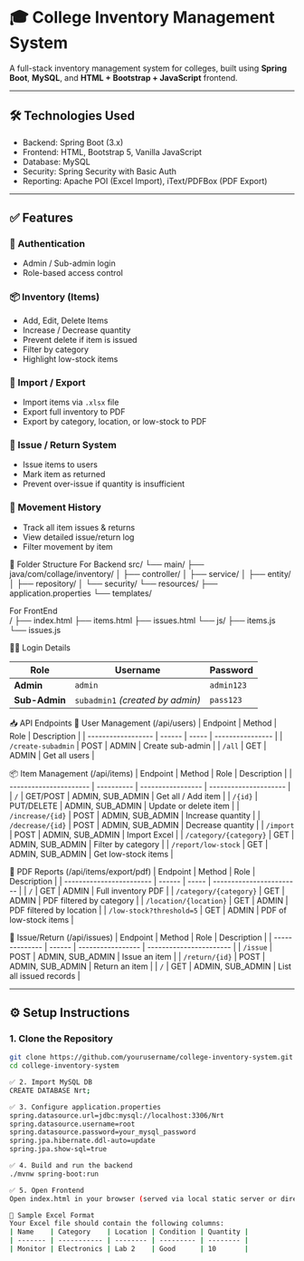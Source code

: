 # 🎓 College Inventory Management System

A full-stack inventory management system for colleges, built using **Spring Boot**, **MySQL**, and **HTML + Bootstrap + JavaScript** frontend.

---

## 🛠 Technologies Used

- Backend: Spring Boot (3.x)
- Frontend: HTML, Bootstrap 5, Vanilla JavaScript
- Database: MySQL
- Security: Spring Security with Basic Auth
- Reporting: Apache POI (Excel Import), iText/PDFBox (PDF Export)

---

## ✅ Features

### 🔐 Authentication
- Admin / Sub-admin login
- Role-based access control

### 📦 Inventory (Items)
- Add, Edit, Delete Items
- Increase / Decrease quantity
- Prevent delete if item is issued
- Filter by category
- Highlight low-stock items

### 📁 Import / Export
- Import items via `.xlsx` file
- Export full inventory to PDF
- Export by category, location, or low-stock to PDF

### 🔄 Issue / Return System
- Issue items to users
- Mark item as returned
- Prevent over-issue if quantity is insufficient

### 📜 Movement History
- Track all item issues & returns
- View detailed issue/return log
- Filter movement by item

📂 Folder Structure
For Backend
src/
 └── main/
     ├── java/com/collage/inventory/
     │   ├── controller/
     │   ├── service/
     │   ├── entity/
     │   ├── repository/
     │   └── security/
     └── resources/
         ├── application.properties
         └── templates/

For FrontEnd         
/
 ├── index.html
 ├── items.html
 ├── issues.html
 └── js/
     ├── items.js
     └── issues.js



🧑‍💼 Login Details

| Role          | Username                         | Password   |
| ------------- | -------------------------------- | ---------- |
| **Admin**     | `admin`                          | `admin123` |
| **Sub-Admin** | `subadmin1` *(created by admin)* | `pass123`  |

📥 API Endpoints
🧑 User Management (/api/users)
| Endpoint           | Method | Role  | Description      |
| ------------------ | ------ | ----- | ---------------- |
| `/create-subadmin` | POST   | ADMIN | Create sub-admin |
| `/all`             | GET    | ADMIN | Get all users    |

📦 Item Management (/api/items)
| Endpoint               | Method     | Role              | Description           |
| ---------------------- | ---------- | ----------------- | --------------------- |
| `/`                    | GET/POST   | ADMIN, SUB\_ADMIN | Get all / Add item    |
| `/{id}`                | PUT/DELETE | ADMIN, SUB\_ADMIN | Update or delete item |
| `/increase/{id}`       | POST       | ADMIN, SUB\_ADMIN | Increase quantity     |
| `/decrease/{id}`       | POST       | ADMIN, SUB\_ADMIN | Decrease quantity     |
| `/import`              | POST       | ADMIN, SUB\_ADMIN | Import Excel          |
| `/category/{category}` | GET        | ADMIN, SUB\_ADMIN | Filter by category    |
| `/report/low-stock`    | GET        | ADMIN, SUB\_ADMIN | Get low-stock items   |

📄 PDF Reports (/api/items/export/pdf)
| Endpoint                 | Method | Role  | Description              |
| ------------------------ | ------ | ----- | ------------------------ |
| `/`                      | GET    | ADMIN | Full inventory PDF       |
| `/category/{category}`   | GET    | ADMIN | PDF filtered by category |
| `/location/{location}`   | GET    | ADMIN | PDF filtered by location |
| `/low-stock?threshold=5` | GET    | ADMIN | PDF of low-stock items   |

🔄 Issue/Return (/api/issues)
| Endpoint       | Method | Role              | Description             |
| -------------- | ------ | ----------------- | ----------------------- |
| `/issue`       | POST   | ADMIN, SUB\_ADMIN | Issue an item           |
| `/return/{id}` | POST   | ADMIN, SUB\_ADMIN | Return an item          |
| `/`            | GET    | ADMIN, SUB\_ADMIN | List all issued records |


---

## ⚙️ Setup Instructions

### 1. Clone the Repository

```bash
git clone https://github.com/yourusername/college-inventory-system.git
cd college-inventory-system

✅ 2. Import MySQL DB
CREATE DATABASE Nrt;

✅ 3. Configure application.properties
spring.datasource.url=jdbc:mysql://localhost:3306/Nrt
spring.datasource.username=root
spring.datasource.password=your_mysql_password
spring.jpa.hibernate.ddl-auto=update
spring.jpa.show-sql=true

✅ 4. Build and run the backend
./mvnw spring-boot:run

✅ 5. Open Frontend
Open index.html in your browser (served via local static server or direct file).

📎 Sample Excel Format
Your Excel file should contain the following columns:
| Name    | Category    | Location | Condition | Quantity |
| ------- | ----------- | -------- | --------- | -------- |
| Monitor | Electronics | Lab 2    | Good      | 10       |


